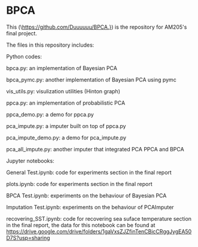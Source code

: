 # BPCA

This (\https://github.com/Duuuuuu/BPCA.}) is the repository for AM205's final project. 

The files in this repository includes:

Python codes:

bpca.py: an implementation of Bayesian PCA

bpca_pymc.py: another implementation of Bayesian PCA using pymc

vis_utils.py: visulization utilities (Hinton graph)

ppca.py: an implementation of probabilistic PCA

ppca_demo.py: a demo for ppca.py

pca_impute.py: a imputer built on top of ppca.py

pca_impute_demo.py: a demo for pca_impute.py

pca_all_impute.py: another imputer that integrated PCA PPCA and BPCA

Jupyter notebooks:

General Test.ipynb: code for experiments section in the final report

plots.ipynb: code for experiments section in the final report

BPCA Test.ipynb: experiments on the behaviour of Bayesian PCA

Imputation Test.ipynb: experiments on the behaviour of PCAImputer

recovering_SST.ipynb: code for recovering sea suface temperature section in the final report, the data for this notebook can be found at https://drive.google.com/drive/folders/1gaVxsZJZfinTenCBicCRggJygEA50D7S?usp=sharing


